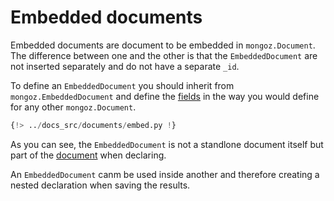 # Embedded documents

Embedded documents are document to be embedded in `mongoz.Document`. The difference between one and
the other is that the `EmbeddedDocument` are not inserted separately and do not have a separate
`_id`.

To define an `EmbeddedDocument` you should inherit from `mongoz.EmbeddedDocument` and define the
[fields](./fields.md) in the way you would define for any other `mongoz.Document`.

```python hl_lines="4 10 14-15 19 23 28 30-31"
{!> ../docs_src/documents/embed.py !}
```

As you can see, the `EmbeddedDocument` is not a standlone document itself but part of the
[document](./documents.md) when declaring.

An `EmbeddedDocument` canm be used inside another and therefore creating a nested declaration
when saving the results.
